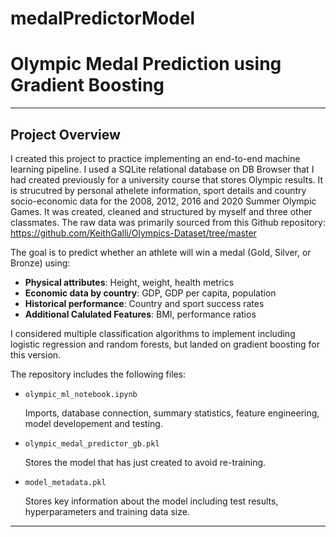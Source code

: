 # medalPredictorModel

# Olympic Medal Prediction using Gradient Boosting 

---

## Project Overview

I created this project to practice implementing an end-to-end machine learning pipeline. I used a SQLite relational database on DB Browser that I had created previously for a university course that stores Olympic results. It is strucutred by personal athelete information, sport details and country socio-economic data for the 2008, 2012, 2016 and 2020 Summer Olympic Games. It was created, cleaned and structured by myself and three other classmates. The raw data was primarily sourced from this Github repository: https://github.com/KeithGalli/Olympics-Dataset/tree/master

The goal is to predict whether an athlete will win a medal (Gold, Silver, or Bronze) using:

- **Physical attributes**: Height, weight, health metrics
- **Economic data by country**: GDP, GDP per capita, population
- **Historical performance**: Country and sport success rates
- **Additional Calulated Features**: BMI, performance ratios

I considered multiple classification algorithms to implement including logistic regression and random forests, but landed on gradient boosting for this version.

The repository includes the following files:

-     olympic_ml_notebook.ipynb
  Imports, database connection, summary statistics, feature engineering, model developement and testing.
-     olympic_medal_predictor_gb.pkl
  Stores the model that has just created to avoid re-training.
-     model_metadata.pkl
  Stores key information about the model including test results, hyperparameters and training data size.

---
